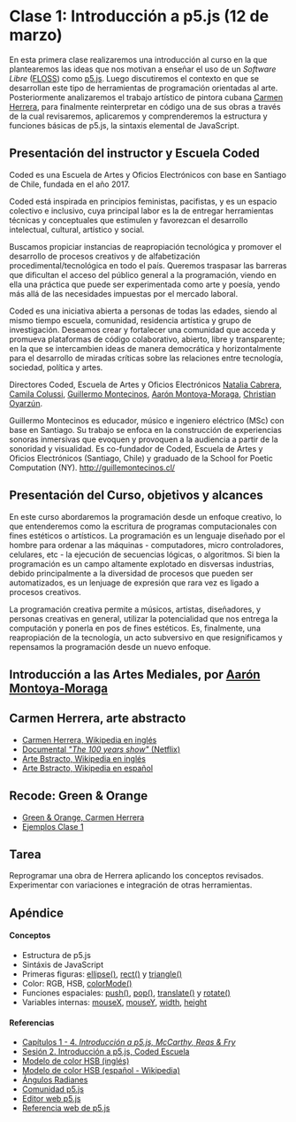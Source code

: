 # Clase 1: Introducción a p5.js (12 de marzo)
En esta primera clase realizaremos una introducción al curso en la que plantearemos las ideas que nos motivan a enseñar el uso de un *Software Libre* ([FLOSS](https://medium.com/processing-foundation/processing-and-floss-d35aa4607f4c)) como [p5.js](https://p5js.org/es). Luego discutiremos el contexto en que se desarrollan este tipo de herramientas de programación orientadas al arte. Posteriormente analizaremos el trabajo artístico de pintora cubana [Carmen Herrera](https://en.wikipedia.org/wiki/Carmen_Herrera), para finalmente reinterpretar en código una de sus obras a través de la cual revisaremos, aplicaremos y comprenderemos la estructura y funciones básicas de p5.js, la sintaxis elemental de JavaScript.

## Presentación del instructor y Escuela Coded
Coded es una Escuela de Artes y Oficios Electrónicos con base en Santiago de Chile, fundada en el año 2017. 

Coded está inspirada en principios feministas, pacifistas, y es un espacio colectivo e inclusivo, cuya principal labor es la de entregar herramientas técnicas y conceptuales que estimulen y favorezcan el desarrollo intelectual, cultural, artístico y social. 

Buscamos propiciar instancias de reapropiación tecnológica y promover el desarrollo de procesos creativos y de alfabetización procedimental/tecnológica en todo el país. Queremos traspasar las barreras que dificultan el acceso del público general a la programación, viendo en ella una práctica que puede ser experimentada como arte y poesía, yendo más allá de las necesidades impuestas por el mercado laboral. 

Coded es una iniciativa abierta a personas de todas las edades, siendo al mismo tiempo escuela, comunidad, residencia artística y grupo de investigación. Deseamos crear y fortalecer una comunidad que acceda y promueva plataformas de código colaborativo, abierto, libre y transparente; en la que se intercambien ideas de manera democrática y horizontalmente para el desarrollo de miradas críticas sobre las relaciones entre tecnología, sociedad, política y artes. 

Directores Coded, Escuela de Artes y Oficios Electrónicos [Natalia Cabrera](http://www.nataliacabrera.com/), [Camila Colussi](https://www.camilacolussi.com/), [Guillermo Montecinos](http://guillemontecinos.cl/), [Aarón Montoya-Moraga](http://montoyamoraga.io), [Christian Oyarzún](http://error404.cl/).

Guillermo Montecinos es educador, músico e ingeniero eléctrico (MSc) con base en Santiago. Su trabajo se enfoca en la construcción de experiencias sonoras inmersivas que evoquen y provoquen a la audiencia a partir de la sonoridad y visualidad. Es co-fundador de Coded, Escuela de Artes y Oficios Electrónicos (Santiago, Chile) y graduado de la School for Poetic Computation (NY).
http://guillemontecinos.cl/

## Presentación del Curso, objetivos y alcances
En este curso abordaremos la programación desde un enfoque creativo, lo que entenderemos como la escritura de programas computacionales con fines estéticos o artísticos. La programación es un lenguaje diseñado por el hombre para ordenar a las máquinas - computadores, micro controladores, celulares, etc - la ejecución de secuencias lógicas, o algoritmos. Si bien la programación es un campo altamente explotado en disversas industrias, debido principalmente a la diversidad de procesos que pueden ser automatizados, es un lenjuage de expresión que rara vez es ligado a procesos creativos.

La programación creativa permite a músicos, artistas, diseñadores, y personas creativas en general, utilizar la potencialidad que nos entrega la computación y ponerla en pos de fines estéticos. Es, finalmente, una reapropiación de la tecnología, un acto subversivo en que resignificamos y repensamos la programación desde un nuevo enfoque.
## Introducción a las Artes Mediales, por [Aarón Montoya-Moraga](http://montoyamoraga.io/)
## Carmen Herrera, arte abstracto
- [Carmen Herrera, Wikipedia en inglés](https://en.wikipedia.org/wiki/Carmen_Herrera)
- [Documental *"The 100 years show"* (Netflix)](https://www.netflix.com/title/80106609)
- [Arte Bstracto, Wikipedia en inglés](https://en.wikipedia.org/wiki/Abstract_art)
- [Arte Bstracto, Wikipedia en español](https://es.wikipedia.org/wiki/Arte_abstracto)
## Recode: Green & Orange
- [Green & Orange, Carmen Herrera](https://github.com/guillemontecinos/programacion_creativa_p5js/blob/master/clases/clase_1/ejemplos/herrera_carmen-green_and_orange/documentation/docu_green_and_orange.md)
- [Ejemplos Clase 1](https://github.com/guillemontecinos/programacion_creativa_p5js/tree/master/clases/clase_1/ejemplos)
## Tarea
Reprogramar una obra de Herrera aplicando los conceptos revisados. Experimentar con variaciones e integración de otras herramientas.
## Apéndice
#### Conceptos
- Estructura de p5.js
- Sintáxis de JavaScript
- Primeras figuras: [ellipse()](https://p5js.org/es/reference/#/p5/ellipse), [rect()](https://p5js.org/es/reference/#/p5/rect) y [triangle()](https://p5js.org/es/reference/#/p5/triangle)
- Color: RGB, HSB, [colorMode()](https://p5js.org/es/reference/#/p5/colorMode)
- Funciones espaciales: [push()](https://p5js.org/es/reference/#/p5/push), [pop()](https://p5js.org/es/reference/#/p5/pop), [translate()](https://p5js.org/es/reference/#/p5/translate) y [rotate()](https://p5js.org/es/reference/#/p5/rotate)
- Variables internas: [mouseX](https://p5js.org/reference/#/p5/mouseX), [mouseY](https://p5js.org/reference/#/p5/mouseY), [width](https://p5js.org/reference/#/p5/width), [height](https://p5js.org/reference/#/p5/height)
#### Referencias
- [Capítulos 1 - 4. *Introducción a p5.js, McCarthy, Reas & Fry*](https://github.com/processing/p5.js-getting-started-es/blob/master/v1.0.2.pdf)
- [Sesión 2. Introducción a p5.js, Coded Escuela](http://codedescuela.cl/taller1-intro-programacion-creativa-p5js-2017-05/sesiones/sesion_2/slides/#/)
- [Modelo de color HSB (inglés)](http://www.tomjewett.com/colors/hsb.html)
- [Modelo de color HSB (español - Wikipedia)](https://es.wikipedia.org/wiki/Modelo_de_color_HSV)
- [Ángulos Radianes](https://es.wikipedia.org/wiki/Radi%C3%A1n)
- [Comunidad p5.js](https://p5js.org/es/community/)
- [Editor web p5.js](https://alpha.editor.p5js.org/)
- [Referencia web de p5.js](https://p5js.org/es/reference/)

